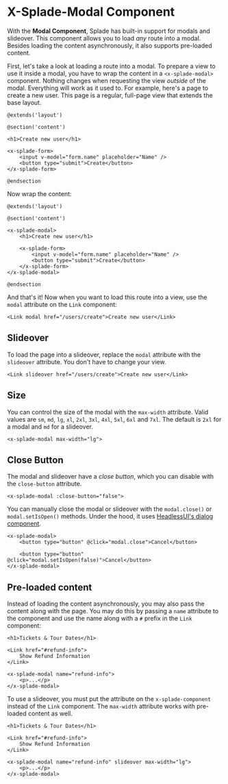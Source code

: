 # X-Splade-Modal Component

With the **Modal Component**, Splade has built-in support for modals and slideover. This component allows you to load *any* route into a modal. Besides loading the content asynchronously, it also supports pre-loaded content.

First, let's take a look at loading a route into a modal. To prepare a view to use it inside a modal, you have to wrap the content in a `<x-splade-modal>` component. Nothing changes when requesting the view *outside* of the modal. Everything will work as it used to. For example, here's a page to create a new user. This page is a regular, full-page view that extends the base layout.

```blade
@extends('layout')

@section('content')

<h1>Create new user</h1>

<x-splade-form>
    <input v-model="form.name" placeholder="Name" />
    <button type="submit">Create</button>
</x-splade-form>

@endsection
```

Now wrap the content:

```blade
@extends('layout')

@section('content')

<x-splade-modal>
    <h1>Create new user</h1>

    <x-splade-form>
        <input v-model="form.name" placeholder="Name" />
        <button type="submit">Create</button>
    </x-splade-form>
</x-splade-modal>

@endsection
```

And that's it! Now when you want to load this route into a view, use the `modal` attribute on the `Link` component:

```blade
<Link modal href="/users/create">Create new user</Link>
```

## Slideover

To load the page into a slideover, replace the `modal` attribute with the `slideover` attribute. You don't have to change your view.

```blade
<Link slideover href="/users/create">Create new user</Link>
```

## Size

You can control the size of the modal with the `max-width` attribute. Valid values are `sm`, `md`, `lg`, `xl`, `2xl`, `3xl`, `4xl`, `5xl`, `6xl` and `7xl`. The default is `2xl` for a modal and `md` for a slideover.

```blade
<x-splade-modal max-width="lg">
```

## Close Button

The modal and slideover have a *close button*, which you can disable with the `close-button` attribute.

```blade
<x-splade-modal :close-button="false">
```

You can manually close the modal or slideover with the `modal.close()` or `modal.setIsOpen()` methods. Under the hood, it uses [HeadlessUI's dialog component](https://headlessui.com/vue/dialog#showing-and-hiding-your-dialog).


```blade
<x-splade-modal>
    <button type="button" @click="modal.close">Cancel</button>

    <button type="button" @click="modal.setIsOpen(false)">Cancel</button>
</x-splade-modal>
```

## Pre-loaded content

Instead of loading the content asynchronously, you may also pass the content along with the page. You may do this by passing a `name` attribute to the component and use the name along with a `#` prefix in the `Link` component:

```blade
<h1>Tickets & Tour Dates</h1>

<Link href="#refund-info">
    Show Refund Information
</Link>

<x-splade-modal name="refund-info">
    <p>...</p>
</x-splade-modal>
```

To use a slideover, you must put the attribute on the `x-splade-component` instead of the `Link` component. The `max-width` attribute works with pre-loaded content as well.

```blade
<h1>Tickets & Tour Dates</h1>

<Link href="#refund-info">
    Show Refund Information
</Link>

<x-splade-modal name="refund-info" slideover max-width="lg">
    <p>...</p>
</x-splade-modal>
```